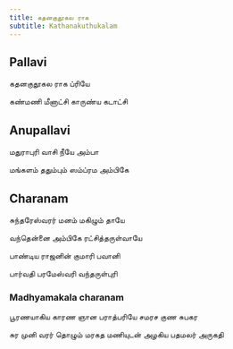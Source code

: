 ```yaml
---
title: கதனகுதூகல ராக
subtitle: Kathanakuthukalam
---
```


## Pallavi

கதனகுதூகல ராக ப்ரியே

கண்மணி மீனாட்சி காருண்ய கடாட்சி

## Anupallavi

மதுராபுரி வாசி நீயே அம்பா

மங்களம் ததும்பும் ஸம்ப்ரம அம்பிகே

## Charanam

சுந்தரேஸ்வரர் மனம் மகிழும் தாயே

வந்தென்னை அம்பிகே ரட்சித்தருள்வாயே

பாண்டிய ராஜனின் குமாரி பவானி

பார்வதி பரமேஸ்வரி வந்தருள்புரி

### Madhyamakala charanam

பூரணயாகிய காரண ஞான பராத்பரியே சமரச குண சுபகர

சுர முனி வரர் தொழும் மரகத மணியுடன் அழகிய பதமலர் அருகதி